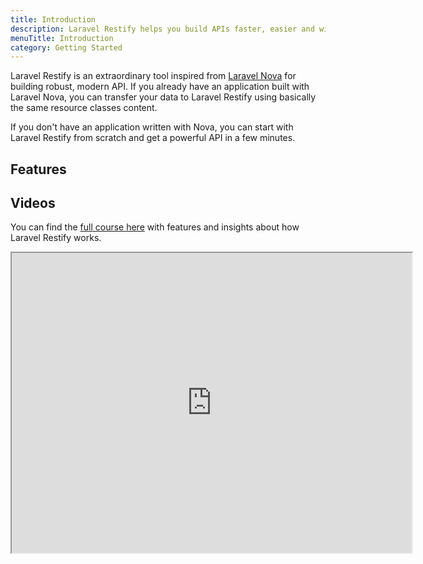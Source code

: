 ```yaml
---
title: Introduction
description: Laravel Restify helps you build APIs faster, easier and with more consistency.
menuTitle: Introduction
category: Getting Started
---
```


Laravel Restify is an extraordinary tool inspired from [Laravel Nova](https://nova.laravel.com/) for building robust, modern API. If you already have an application built with Laravel Nova, you can transfer your data to Laravel Restify using basically the same resource classes content.

If you don't have an application written with Nova, you can start with Laravel Restify from scratch and get a powerful API in a few minutes.

## Features

<list :items="[
'CRUD over entities',
'Authentication with Sanctum',
'Handy Response maker',
'Powerful Search',
'JSON:API consistency',
'Customizable',
'Laravel Compatible Authorization'
]">
</list>


## Videos

You can find the [full course here](https://www.binarcode.com/learn/restify) with features and insights about how Laravel Restify works.

<iframe src="https://player.vimeo.com/video/501764861" width="640" height="480">
</iframe>




